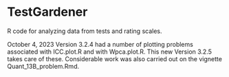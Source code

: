 # TestGardener
R code for analyzing data from tests and rating scales.

October 4, 2023
Version 3.2.4 had a number of plotting problems associated with ICC.plot.R and with
Wpca.plot.R.  This new Version 3.2.5 takes care of these.  Considerable work was
also carried out on the vignette Quant_13B_problem.Rmd.
